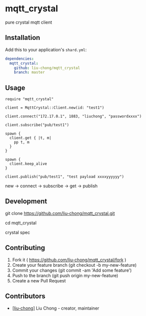 # mqtt_crystal

pure crystal mqtt client

## Installation

Add this to your application's `shard.yml`:

```yaml
dependencies:
  mqtt_crystal:
    github: liu-chong/mqtt_crystal
    branch: master
```

## Usage

```crystal
require "mqtt_crystal"

client = MqttCrystal::Client.new(id: "test1")

client.connect("172.17.0.1", 1883, "liuchong", "passwordxxxx")

client.subscribe("pub/test1")

spawn {
  client.get { |t, m|
    pp t, m
  }
}

spawn {
  client.keep_alive
}

client.publish("pub/test1", "test payload xxxxyyyyyy")
```

new -> connect -> subscribe -> get -> publish

## Development

git clone https://github.com/liu-chong/mqtt_crystal.git

cd mqtt_crystal

crystal spec

## Contributing

1. Fork it ( https://github.com/liu-chong/mqtt_crystal/fork )
2. Create your feature branch (git checkout -b my-new-feature)
3. Commit your changes (git commit -am 'Add some feature')
4. Push to the branch (git push origin my-new-feature)
5. Create a new Pull Request

## Contributors

- [[liu-chong]](https://github.com/liu-chong) Liu Chong - creator, maintainer

